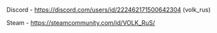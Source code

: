 Discord - https://discord.com/users/id/222462171500642304 (volk_rus)

Steam - https://steamcommunity.com/id/VOLK_RuS/
